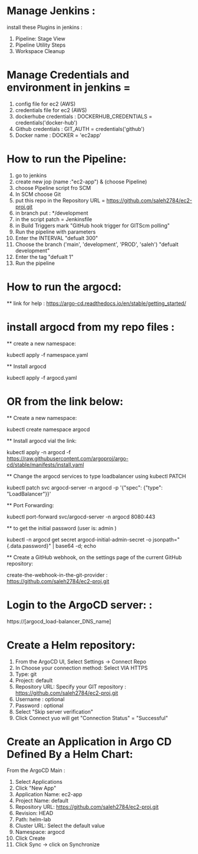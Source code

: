 # Manage Jenkins :
install these Plugins in jenkins :
1. Pipeline: Stage View
2. Pipeline Utility Steps
3. Workspace Cleanup

# Manage Credentials and environment in jenkins = 

1. config file for ec2 (AWS)
2. credentials file for ec2 (AWS)
3. dockerhube credentials : DOCKERHUB_CREDENTIALS = credentials('docker-hub')
4. Github credentials : GIT_AUTH = credentials('github')
5. Docker name : DOCKER = 'ec2app'

# How to run the Pipeline: 

1. go to jenkins 
2. create new jop (name :"ec2-app") & (choose Pipeline)
3. choose Pipeline script fro SCM
4. In SCM choose Git
5. put this repo in the Repository URL = https://github.com/saleh2784/ec2-proj.git
6. in branch put : */development
7. in the script patch = Jenkinsfile
8. in Build Triggers mark "GitHub hook trigger for GITScm polling" 
9. Run the pipeline with parameters
10. Enter the INTERVAL "defualt 300"
11. Choose the branch ('main', 'development', 'PROD', 'saleh') "defualt development"
12. Enter the tag "defualt 1"
13. Run the pipeline


# How to run the argocd: 
** link for help : https://argo-cd.readthedocs.io/en/stable/getting_started/
# install argocd from my repo files : ## 

** create a new namespace:

kubectl apply -f namespace.yaml

** Install argocd

kubectl apply -f argocd.yaml

# OR from the link below:

** Create a new namespace:

kubectl create namespace argocd

** Install argocd vial the link:

kubectl apply -n argocd -f https://raw.githubusercontent.com/argoproj/argo-cd/stable/manifests/install.yaml


** Change the argocd services to type loadbalancer using kubectl PATCH

kubectl patch svc argocd-server -n argocd -p '{"spec": {"type": "LoadBalancer"}}'

** Port Forwarding:

kubectl port-forward svc/argocd-server -n argocd 8080:443

** to get the initial password (user is: admin )

kubectl -n argocd get secret argocd-initial-admin-secret -o jsonpath="{.data.password}" | base64 -d; echo

** Create a GitHub webhook, on the settings page of the current GitHub repository:

create-the-webhook-in-the-git-provider : https://github.com/saleh2784/ec2-proj.git


# Login to the ArgoCD server: :

https://[argocd_load-balancer_DNS_name]

# Create a Helm repository:

1. From the ArgoCD UI, Select Settings -> Connect Repo
2. In Choose your connection method: Select VIA HTTPS
3. Type: git
4. Project: default
5. Repository URL: Specify your GIT repository : https://github.com/saleh2784/ec2-proj.git
6. Username : optional
7. Password : optional
8. Select "Skip server verification"
9. Click Connect yuo will get "Connection Status" = "Successful"


# Create an Application in Argo CD Defined By a Helm Chart:

From the ArgoCD Main :
1. Select Applications
2. Click "New App"
3. Application Name: ec2-app
4. Project Name: default
5. Repository URL: https://github.com/saleh2784/ec2-proj.git
6. Revision: HEAD
7. Path: helm-lab
8. Cluster URL: Select the default value
9. Namespace: argocd
10. Click Create
11. Click Sync -> click on Synchronize



